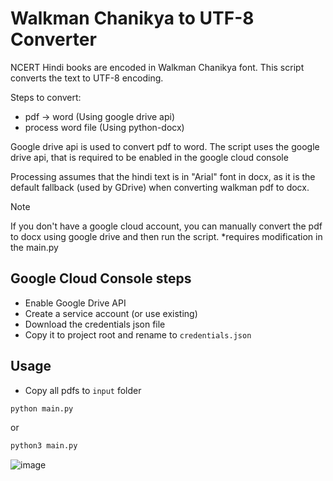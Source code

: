 # Walkman Chanikya to UTF-8 Converter

NCERT Hindi books are encoded in Walkman Chanikya font. This script converts the
text to UTF-8 encoding.

Steps to convert:

- pdf -> word (Using google drive api)
- process word file (Using python-docx)

Google drive api is used to convert pdf to word. The script uses the google
drive api, that is required to be enabled in the google cloud console

Processing assumes that the hindi text is in "Arial" font in docx, as it is the
default fallback (used by GDrive) when converting walkman pdf to docx.

> [!NOTE]
> If you don't have a google cloud account, you can manually convert the pdf to
> docx using google drive and then run the script. *requires modification in the
> main.py

## Google Cloud Console steps

- Enable Google Drive API
- Create a service account (or use existing)
- Download the credentials json file
- Copy it to project root and rename to `credentials.json`

## Usage

- Copy all pdfs to `input` folder

```bash
python main.py
```

or

```bash
python3 main.py
```
![image](https://github.com/user-attachments/assets/1dd1a766-ce64-4f01-9292-5950a431fccd)

